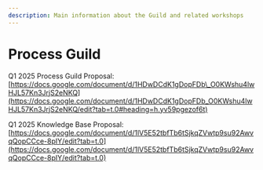 ```yaml
---
description: Main information about the Guild and related workshops
---
```


# Process Guild

Q1 2025 Process Guild Proposal: [https://docs.google.com/document/d/1HDwDCdK1gDopFDb\_O0KWshu4lwHJL57Kn3JrjS2eNKQ](https://docs.google.com/document/d/1HDwDCdK1gDopFDb_O0KWshu4lwHJL57Kn3JrjS2eNKQ/edit?tab=t.0#heading=h.yv59pgezof6t)

Q1 2025 Knowledge Base Proposal: [https://docs.google.com/document/d/1lV5E52tbfTb6tSjkqZVwtp9su92AwvqQopCCce-8pIY/edit?tab=t.0](https://docs.google.com/document/d/1lV5E52tbfTb6tSjkqZVwtp9su92AwvqQopCCce-8pIY/edit?tab=t.0)
